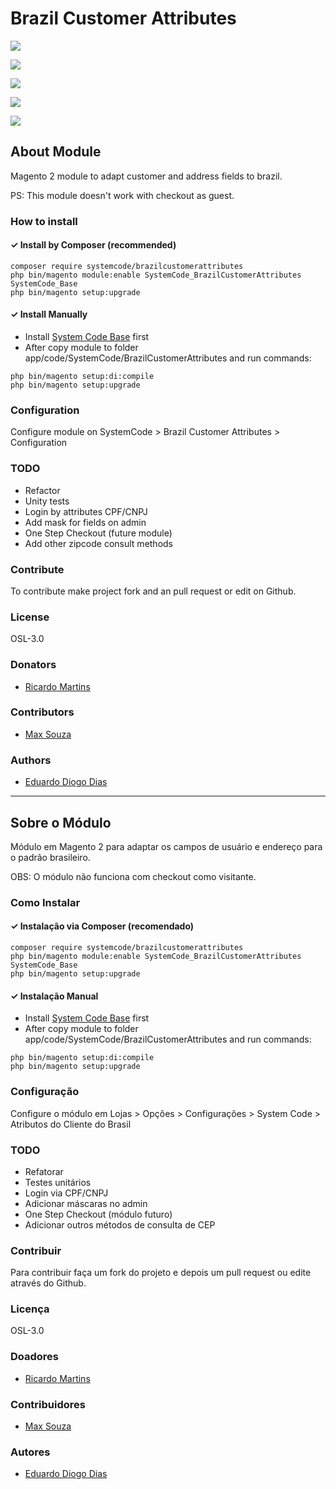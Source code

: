 # Brazil Customer Attributes

![](https://imgur.com/pqTS38g.png)

![](https://imgur.com/vSACNr5)

![](https://imgur.com/CpuyDjM.png)

![](https://imgur.com/igfXu19.png)

![](https://i.imgur.com/vKqlkbD.png)

## About Module

Magento 2 module to adapt customer and address fields to brazil.

PS: This module doesn't work with checkout as guest.

### How to install

#### ✓ Install by Composer (recommended)
```
composer require systemcode/brazilcustomerattributes
php bin/magento module:enable SystemCode_BrazilCustomerAttributes SystemCode_Base
php bin/magento setup:upgrade
```

#### ✓ Install Manually
- Install [System Code Base](https://github.com/eduardoddias/Magento-SystemCode_Base) first 
- After copy module to folder app/code/SystemCode/BrazilCustomerAttributes and run commands:
```
php bin/magento setup:di:compile
php bin/magento setup:upgrade
```

### Configuration

Configure module on SystemCode > Brazil Customer Attributes > Configuration

### TODO
* Refactor
* Unity tests
* Login by attributes CPF/CNPJ
* Add mask for fields on admin
* One Step Checkout (future module)
* Add other zipcode consult methods

### Contribute
To contribute make project fork and an pull request or edit on Github.

### License
OSL-3.0

### Donators
* [Ricardo Martins](https://www.magenteiro.com/)

### Contributors
* [Max Souza](https://github.com/MaxSouza)

### Authors
* [Eduardo Diogo Dias](https://github.com/eduardoddias)


---


## Sobre o Módulo

Módulo em Magento 2 para adaptar os campos de usuário e endereço para o padrão brasileiro.

OBS: O módulo não funciona com checkout como visitante.

### Como Instalar

#### ✓ Instalação via Composer (recomendado)
```
composer require systemcode/brazilcustomerattributes
php bin/magento module:enable SystemCode_BrazilCustomerAttributes SystemCode_Base
php bin/magento setup:upgrade
```

#### ✓ Instalação Manual
- Install [System Code Base](https://github.com/eduardoddias/Magento-SystemCode_Base) first 
- After copy module to folder app/code/SystemCode/BrazilCustomerAttributes and run commands:
```
php bin/magento setup:di:compile
php bin/magento setup:upgrade
```

### Configuração
Configure o módulo em Lojas > Opções > Configurações > System Code > Atributos do Cliente do Brasil

### TODO
* Refatorar
* Testes unitários
* Login via CPF/CNPJ
* Adicionar máscaras no admin
* One Step Checkout (módulo futuro)
* Adicionar outros métodos de consulta de CEP

### Contribuir
Para contribuir faça um fork do projeto e depois um pull request ou edite através do Github.

### Licença
OSL-3.0

### Doadores
* [Ricardo Martins](https://www.magenteiro.com/)

### Contribuidores
* [Max Souza](https://github.com/MaxSouza)

### Autores
* [Eduardo Diogo Dias](https://github.com/eduardoddias)
